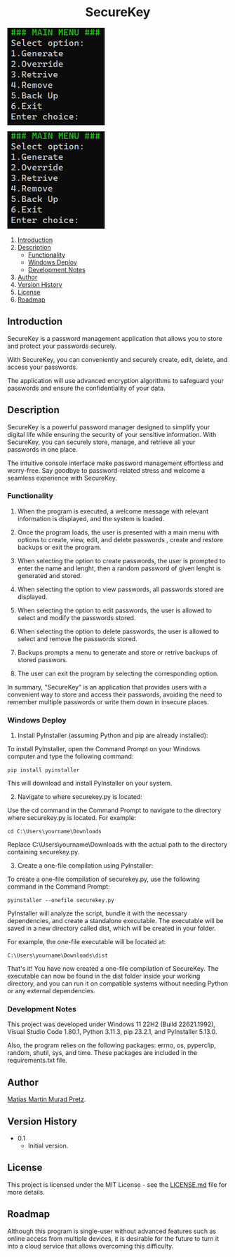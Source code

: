 <p align="center">
  <h1 align="center">SecureKey</h1>
   <img align="center" src="./images/pic01.png" />
 </p>

![Portada](./images/pic01.png)

1. [Introduction](#introduction)
2. [Description](#description)
   - [Functionality](#functionality)
   - [Windows Deploy](#windows-deploy)
   - [Development Notes](#development-notes)
3. [Author](#author)
4. [Version History](#version-history)
5. [License](#license)
6. [Roadmap](#roadmap)

## Introduction

SecureKey is a password management application that allows you to store and protect your passwords securely.

With SecureKey, you can conveniently and securely create, edit, delete, and access your passwords.

The application will use advanced encryption algorithms to safeguard your passwords and ensure the confidentiality of your data.

## Description

SecureKey is a powerful password manager designed to simplify your digital life while ensuring the security of your sensitive information. With SecureKey, you can securely store, manage, and retrieve all your passwords in one place.

The intuitive console interface make password management effortless and worry-free. Say goodbye to password-related stress and welcome a seamless experience with SecureKey.

### Functionality

1. When the program is executed, a welcome message with relevant information is displayed, and the system is loaded.

2. Once the program loads, the user is presented with a main menu with options to create, view, edit, and delete passwords , create and restore backups or exit the program.

3. When selecting the option to create passwords, the user is prompted to enter the name and lenght, then a random password of given lenght is generated and stored.

4. When selecting the option to view passwords, all passwords stored are displayed.

5. When selecting the option to edit passwords, the user is allowed to select and modify the passwords stored.

6. When selecting the option to delete passwords, the user is allowed to select and remove the passwords stored.

7. Backups prompts a menu to generate and store or retrive backups of stored passwors.

8. The user can exit the program by selecting the corresponding option.

In summary, "SecureKey" is an application that provides users with a convenient way to store and access their passwords, avoiding the need to remember multiple passwords or write them down in insecure places.

### Windows Deploy

1. Install PyInstaller (assuming Python and pip are already installed):

To install PyInstaller, open the Command Prompt on your Windows computer and type the following command:

```
pip install pyinstaller
```

This will download and install PyInstaller on your system.

2. Navigate to where securekey.py is located:

Use the cd command in the Command Prompt to navigate to the directory where securekey.py is located. For example:

```
cd C:\Users\yourname\Downloads
```

Replace C:\Users\yourname\Downloads with the actual path to the directory containing securekey.py.

3. Create a one-file compilation using PyInstaller:

To create a one-file compilation of securekey.py, use the following command in the Command Prompt:

```
pyinstaller --onefile securekey.py
```

PyInstaller will analyze the script, bundle it with the necessary dependencies, and create a standalone executable. The executable will be saved in a new directory called dist, which will be created in your folder.

For example, the one-file executable will be located at:

```
C:\Users\yourname\Downloads\dist
```

That's it! You have now created a one-file compilation of SecureKey. The executable can now be found in the dist folder inside your working directory, and you can run it on compatible systems without needing Python or any external dependencies.

### Development Notes

This project was developed under Windows 11 22H2 (Build 22621.1992), Visual Studio Code 1.80.1, Python 3.11.3, pip 23.2.1, and PyInstaller 5.13.0.

Also, the program relies on the following packages: errno, os, pyperclip, random, shutil, sys, and time. These packages are included in the requirements.txt file.

## Author

[Matias Martin Murad Pretz](https://matipretz.github.io/).

## Version History

- 0.1
  - Initial version.

## License

This project is licensed under the MIT License - see the [LICENSE.md](https://raw.githubusercontent.com/matipretz/SecureKey/main/LICENSE.md) file for more details.

## Roadmap

Although this program is single-user without advanced features such as online access from multiple devices, it is desirable for the future to turn it into a cloud service that allows overcoming this difficulty.
